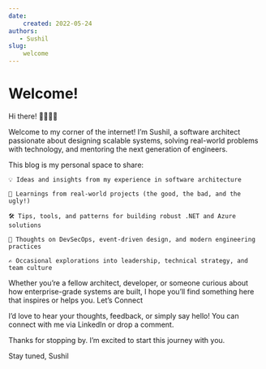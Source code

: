 ```yaml
---
date: 
    created: 2022-05-24
authors:
   - Sushil
slug:
    welcome
---
```


# Welcome!

Hi there! 👨‍💻👩‍💻

Welcome to my corner of the internet! I’m Sushil, a software architect passionate about designing scalable systems, solving real-world problems with technology, and mentoring the next generation of engineers.

This blog is my personal space to share:

    💡 Ideas and insights from my experience in software architecture

    📘 Learnings from real-world projects (the good, the bad, and the ugly!)

    🛠️ Tips, tools, and patterns for building robust .NET and Azure solutions

    🚀 Thoughts on DevSecOps, event-driven design, and modern engineering practices

    ✍️ Occasional explorations into leadership, technical strategy, and team culture

Whether you’re a fellow architect, developer, or someone curious about how enterprise-grade systems are built, I hope you’ll find something here that inspires or helps you.
Let’s Connect

I’d love to hear your thoughts, feedback, or simply say hello! You can connect with me via LinkedIn or drop a comment.

Thanks for stopping by. I’m excited to start this journey with you.

Stay tuned,
Sushil